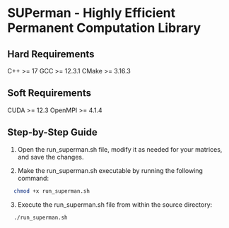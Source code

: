 # SUPerman - Highly Efficient Permanent Computation Library

## Hard Requirements
C++ >= 17
GCC >= 12.3.1
CMake >= 3.16.3

## Soft Requirements
CUDA >= 12.3
OpenMPI >= 4.1.4

## Step-by-Step Guide

1. Open the run_superman.sh file, modify it as needed for your matrices, and save the changes.

2. Make the run_superman.sh executable by running the following command:

```bash 
  chmod +x run_superman.sh
```

3. Execute the run_superman.sh file from within the source directory:
```bash
  ./run_superman.sh
```
